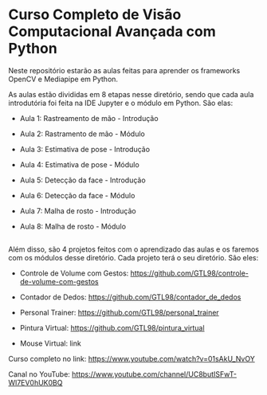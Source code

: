 # Curso Completo de Visão Computacional Avançada com Python

Neste repositório estarão as aulas feitas para aprender os frameworks OpenCV e Mediapipe em Python.

As aulas estão divididas em 8 etapas nesse diretório, sendo que cada aula introdutória foi feita na IDE Jupyter e o módulo em Python. São elas:

- Aula 1: Rastreamento de mão - Introdução

- Aula 2: Rastramento de mão - Módulo

- Aula 3: Estimativa de pose - Introdução

- Aula 4: Estimativa de pose - Módulo

- Aula 5: Detecção da face - Introdução

- Aula 6: Detecção da face - Módulo

- Aula 7: Malha de rosto - Introdução

- Aula 8: Malha de rosto - Módulo
##
Além disso, são 4 projetos feitos com o aprendizado das aulas e os faremos com os módulos desse diretório. Cada projeto terá o seu diretório. São eles:

- Controle de Volume com Gestos: https://github.com/GTL98/controle-de-volume-com-gestos

- Contador de Dedos: https://github.com/GTL98/contador_de_dedos

- Personal Trainer: https://github.com/GTL98/personal_trainer

- Pintura Virtual: https://github.com/GTL98/pintura_virtual

- Mouse Virtual: link

Curso completo no link: https://www.youtube.com/watch?v=01sAkU_NvOY

Canal no YouTube: https://www.youtube.com/channel/UC8butISFwT-Wl7EV0hUK0BQ
